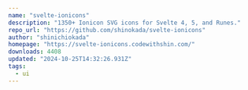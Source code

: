 ```yaml
---
name: "svelte-ionicons"
description: "1350+ Ionicon SVG icons for Svelte 4, 5, and Runes."
repo_url: "https://github.com/shinokada/svelte-ionicons"
author: "shinichiokada"
homepage: "https://svelte-ionicons.codewithshin.com/"
downloads: 4408
updated: "2024-10-25T14:32:26.931Z"
tags: 
  - ui
---
```


